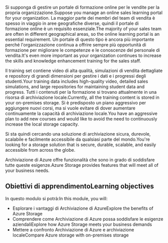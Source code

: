 <span data-ttu-id="07998-101">Si supponga di gestire un portale di formazione online per le vendite per la propria organizzazione.</span><span class="sxs-lookup"><span data-stu-id="07998-101">Suppose you manage an online sales learning portal for your organization.</span></span> <span data-ttu-id="07998-102">La maggior parte dei membri del team di vendita è spesso in viaggio in aree geografiche diverse, quindi il portale di formazione online è un requisito essenziale.</span><span class="sxs-lookup"><span data-stu-id="07998-102">The majority of your sales team are often in different geographical areas, so the online learning portal is an essential requirement.</span></span> <span data-ttu-id="07998-103">Un portale di questo tipo è ancora più importante perché l'organizzazione continua a offrire sempre più opportunità di formazione per migliorare le competenze e le conoscenze del personale di vendita.</span><span class="sxs-lookup"><span data-stu-id="07998-103">It's even more important as your organization continues to increase the skills and knowledge enhancement training for the sales staff.</span></span>

<span data-ttu-id="07998-104">Il training set contiene video di alta qualità, simulazioni di vendita dettagliate e repository di grandi dimensioni per gestire i dati e i progressi degli studenti.</span><span class="sxs-lookup"><span data-stu-id="07998-104">Your training data includes high-quality video, detailed sales simulations, and large repositories for maintaining student data and progress.</span></span> <span data-ttu-id="07998-105">Tutti i contenuti per la formazione si trovano attualmente in una risorsa di archiviazione locale.</span><span class="sxs-lookup"><span data-stu-id="07998-105">Currently, all the training content is stored in your on-premises storage.</span></span> <span data-ttu-id="07998-106">Si è predisposto un piano aggressivo per aggiungere nuovi corsi, ma si vuole evitare di dover aumentare continuamente la capacità di archiviazione locale.</span><span class="sxs-lookup"><span data-stu-id="07998-106">You have an aggressive plan to add new courses and would like to avoid the need to continuously increase the local storage capacity.</span></span>

<span data-ttu-id="07998-107">Si sta quindi cercando una soluzione di archiviazione sicura, durevole, scalabile e facilmente accessibile da qualsiasi parte del mondo.</span><span class="sxs-lookup"><span data-stu-id="07998-107">You're looking for a storage solution that is secure, durable, scalable, and easily accessible from across the globe.</span></span>

<span data-ttu-id="07998-108">Archiviazione di Azure offre funzionalità che sono in grado di soddisfare tutte queste esigenze.</span><span class="sxs-lookup"><span data-stu-id="07998-108">Azure Storage provides features that will meet all of your business needs.</span></span>

## <a name="learning-objectives"></a><span data-ttu-id="07998-109">Obiettivi di apprendimento</span><span class="sxs-lookup"><span data-stu-id="07998-109">Learning objectives</span></span>

<span data-ttu-id="07998-110">In questo modulo si potrà:</span><span class="sxs-lookup"><span data-stu-id="07998-110">In this module, you will:</span></span>

- <span data-ttu-id="07998-111">Esplorare i vantaggi di Archiviazione di Azure</span><span class="sxs-lookup"><span data-stu-id="07998-111">Explore the benefits of Azure Storage</span></span>
- <span data-ttu-id="07998-112">Comprendere come Archiviazione di Azure possa soddisfare le esigenze aziendali</span><span class="sxs-lookup"><span data-stu-id="07998-112">Explore how Azure Storage meets your business demands</span></span>
- <span data-ttu-id="07998-113">Mettere a confronto Archiviazione di Azure e archiviazione locale</span><span class="sxs-lookup"><span data-stu-id="07998-113">Compare Azure storage with on-premises storage</span></span>
